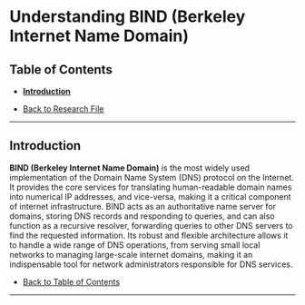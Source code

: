 # Understanding BIND (Berkeley Internet Name Domain)

## Table of Contents
- [**Introduction**](#introduction)

- [Back to Research File](../research.md)

---

## Introduction

**BIND (Berkeley Internet Name Domain)** is the most widely used implementation of the Domain Name System (DNS) protocol on the Internet. It provides the core services for translating human-readable domain names into numerical IP addresses, and vice-versa, making it a critical component of internet infrastructure. BIND acts as an authoritative name server for domains, storing DNS records and responding to queries, and can also function as a recursive resolver, forwarding queries to other DNS servers to find the requested information. Its robust and flexible architecture allows it to handle a wide range of DNS operations, from serving small local networks to managing large-scale internet domains, making it an indispensable tool for network administrators responsible for DNS services.

- [Back to Table of Contents](#table-of-contents)

---
